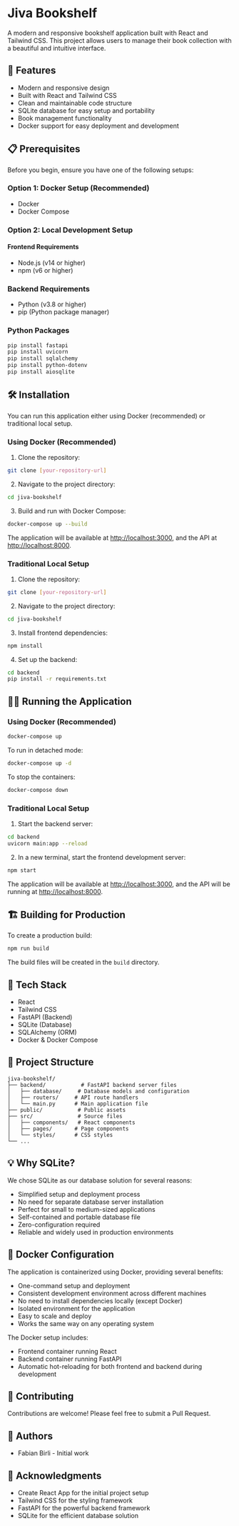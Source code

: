 # Jiva Bookshelf

A modern and responsive bookshelf application built with React and Tailwind CSS. This project allows users to manage their book collection with a beautiful and intuitive interface.

## 🚀 Features

- Modern and responsive design
- Built with React and Tailwind CSS
- Clean and maintainable code structure
- SQLite database for easy setup and portability
- Book management functionality
- Docker support for easy deployment and development

## 📋 Prerequisites

Before you begin, ensure you have one of the following setups:

### Option 1: Docker Setup (Recommended)

- Docker
- Docker Compose

### Option 2: Local Development Setup

#### Frontend Requirements

- Node.js (v14 or higher)
- npm (v6 or higher)

### Backend Requirements

- Python (v3.8 or higher)
- pip (Python package manager)

### Python Packages

```bash
pip install fastapi
pip install uvicorn
pip install sqlalchemy
pip install python-dotenv
pip install aiosqlite
```

## 🛠️ Installation

You can run this application either using Docker (recommended) or traditional local setup.

### Using Docker (Recommended)

1. Clone the repository:

```bash
git clone [your-repository-url]
```

2. Navigate to the project directory:

```bash
cd jiva-bookshelf
```

3. Build and run with Docker Compose:

```bash
docker-compose up --build
```

The application will be available at [http://localhost:3000](http://localhost:3000), and the API at [http://localhost:8000](http://localhost:8000).

### Traditional Local Setup

1. Clone the repository:

```bash
git clone [your-repository-url]
```

2. Navigate to the project directory:

```bash
cd jiva-bookshelf
```

3. Install frontend dependencies:

```bash
npm install
```

4. Set up the backend:

```bash
cd backend
pip install -r requirements.txt
```

## 🏃‍♂️ Running the Application

### Using Docker (Recommended)

```bash
docker-compose up
```

To run in detached mode:

```bash
docker-compose up -d
```

To stop the containers:

```bash
docker-compose down
```

### Traditional Local Setup

1. Start the backend server:

```bash
cd backend
uvicorn main:app --reload
```

2. In a new terminal, start the frontend development server:

```bash
npm start
```

The application will be available at [http://localhost:3000](http://localhost:3000), and the API will be running at [http://localhost:8000](http://localhost:8000).

## 🏗️ Building for Production

To create a production build:

```bash
npm run build
```

The build files will be created in the `build` directory.

## 🧰 Tech Stack

- React
- Tailwind CSS
- FastAPI (Backend)
- SQLite (Database)
- SQLAlchemy (ORM)
- Docker & Docker Compose

## 📝 Project Structure

```
jiva-bookshelf/
├── backend/           # FastAPI backend server files
│   ├── database/     # Database models and configuration
│   ├── routers/     # API route handlers
│   └── main.py      # Main application file
├── public/           # Public assets
├── src/              # Source files
│   ├── components/   # React components
│   ├── pages/       # Page components
│   └── styles/      # CSS styles
└── ...
```

## 💡 Why SQLite?

We chose SQLite as our database solution for several reasons:

- Simplified setup and deployment process
- No need for separate database server installation
- Perfect for small to medium-sized applications
- Self-contained and portable database file
- Zero-configuration required
- Reliable and widely used in production environments

## 🐳 Docker Configuration

The application is containerized using Docker, providing several benefits:

- One-command setup and deployment
- Consistent development environment across different machines
- No need to install dependencies locally (except Docker)
- Isolated environment for the application
- Easy to scale and deploy
- Works the same way on any operating system

The Docker setup includes:

- Frontend container running React
- Backend container running FastAPI
- Automatic hot-reloading for both frontend and backend during development

## 🤝 Contributing

Contributions are welcome! Please feel free to submit a Pull Request.

## 👥 Authors

- Fabian Birli - Initial work

## 🙏 Acknowledgments

- Create React App for the initial project setup
- Tailwind CSS for the styling framework
- FastAPI for the powerful backend framework
- SQLite for the efficient database solution
